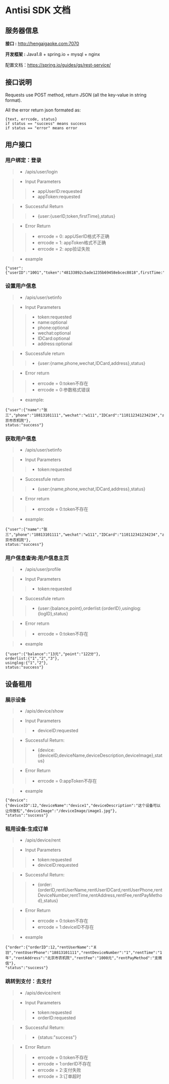 # Antisi SDK 文档
## 服务器信息
**接口 :** http://hengaigaoke.com:7070

**开发框架 :** Java1.8 + spring.io + mysql + nginx

配置文档：<https://spring.io/guides/gs/rest-service/>

## 接口说明
Requests use POST method, return JSON (all the key-value in string format).

All the error return json formated as:

```
{text, errcode, status}
if status == "success" means success
if status == "error" means error
```

## 用户接口
### 用户绑定：登录
> * /apis/user/login

> * Input Parameters
>> * appUserID:requested
>> * appToken:requested

> * Successful Return
>> * {user:{userID,token,firstTime},status}

> * Error Return
>> * errcode = 0: appUSerID格式不正确
>> * errcode = 1: appToken格式不正确
>> * errcode = 2: app验证失败

> * example

```
{"user":{"userID":"1001","token":"48133892c5ade1235b69458ebcec8818",firstTime:"true"},"status":"success"}
```
### 设置用户信息
> * /apis/user/setinfo

> * Input Parameters
>> * token:requested
>> * name:optional
>> * phone:optional
>> * wechat:optional
>> * IDCard:optional
>> * address:optional

> * Successfule return
>> * {user:{name,phone,wechat,IDCard,address},status}

> * Error return
>> * errcode = 0:token不存在
>> * errcode = 0:参数格式错误

> * example:

```
{"user":{"name":"张三","phone":"18813101111","wechat":"w111","IDCard":"110112341234234","address":"北京市农机院"},
status:"success"}
```

### 获取用户信息
> * /apis/user/setinfo

> * Input Parameters
>> * token:requested

> * Successfule return
>> * {user:{name,phone,wechat,IDCard,address},status}

> * Error return
>> * errcode = 0:token不存在

> * example:

```
{"user":{"name":"张三","phone":"18813101111","wechat":"w111","IDCard":"110112341234234","address":"北京市农机院"},
status:"success"}
```


### 用户信息查询:用户信息主页
> * /apis/user/profile

> * Input Parameters
>> * token:requested

> * Successfule return
>> * {user:{balance,point},orderlist:{orderID},usinglog:{logID},status}

> * Error return
>> * errcode = 0:token不存在

> * example

```
{"user":{"balance":"13元","point":"122分"},
orderlist:{"1","2","3"},
usinglog:{"1","2"},
status:"success"}
``` 



## 设备租用
### 展示设备
> * /apis/device/show

> * Input Parameters
>> * deviceID:requested

> * Successful Return:
>> * {device:{deviceID,deviceName,deviceDescription,deviceImage},status}

> * Error Return
>> * errcode = 0:appToken不存在

> * example

```
{"device":{"deviceID":12,"deviceName":"device1","deviceDescription":"这个设备可以让你放松","deviceImage":"/deviceImage/image1.jpg"},
"status":"success"}
```

### 租用设备:生成订单
> * /apis/device/rent

> * Input Parameters
>> * token:requested
>> * deviceID:requested

> * Successful Return:
>> * {order:{orderID,rentUserName,rentUserIDCard,rentUserPhone,rentDeviceNumber,rentTime,rentAddress,rentFee,rentPayMethod},status}

> * Error Return
>> * errcode = 0:token不存在
>> * errcode = 1:deviceID不存在

> * example

```
{"order":{"orderID":12,"rentUserName":"关羽","rentUserPhone":"18813101111","rentDeviceNumber":"1","rentTime":"1年","rentAddress":"北京市农机院","rentFee":"1000元","rentPayMethod":"支微信"},
"status":"success"}
```

### 跳转到支付：去支付
> * /apis/device/rent

> * Input Parameters
>> * token:requested
>> * orderID:requested

> * Successful Return:
>> * {status:"success"}

> * Error Return
>> * errcode = 0:token不存在
>> * errcode = 1:orderID不存在
>> * errcode = 2:支付失败
>> * errcode = 3:订单超时









